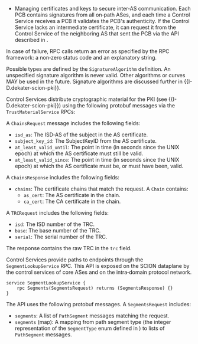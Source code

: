- Managing certificates and keys to secure inter‑AS communication. Each PCB contains signatures from all on‑path ASes, and each time a Control Service receives a PCB it validates the PCB's authenticity. If the Control Service lacks an intermediate certificate, it can request it from the Control Service of the neighboring AS that sent the PCB via the API described in [](#crypto-api).

In case of failure, RPC calls return an error as specified by the RPC framework: a non‑zero status code and an explanatory string.

 Possible types are defined by the `SignatureAlgorithm` definition. An unspecified signature algorithm is never valid. Other algorithms or curves MAY be used in the future. Signature algorithms are discussed further in {{I-D.dekater-scion-pki}}.

Control Services distribute cryptographic material for the PKI (see {{I-D.dekater-scion-pki}}) using the following protobuf messages via the `TrustMaterialService` RPCs:

A `ChainsRequest` message includes the following fields:

- `isd_as`: The ISD‑AS of the subject in the AS certificate.
- `subject_key_id`: The SubjectKeyID from the AS certificate.
- `at_least_valid_until`: The point in time (in seconds since the UNIX epoch) at which the AS certificate must still be valid.
- `at_least_valid_since`: The point in time (in seconds since the UNIX epoch) at which the AS certificate must be, or must have been, valid.

A `ChainsResponse` includes the following fields:

- `chains`: The certificate chains that match the request. A `Chain` contains:
  - `as_cert`: The AS certificate in the chain.
  - `ca_cert`: The CA certificate in the chain.

A `TRCRequest` includes the following fields:

- `isd`: The ISD number of the TRC.
- `base`: The base number of the TRC.
- `serial`: The serial number of the TRC.

The response contains the raw TRC in the `trc` field.

Control Services provide paths to endpoints through the `SegmentLookupService` RPC. This API is exposed on the SCION dataplane by the control services of core ASes and on the intra‑domain protocol network.

~~~~
service SegmentLookupService {
    rpc Segments(SegmentsRequest) returns (SegmentsResponse) {}
}
~~~~

The API uses the following protobuf messages. A `SegmentsRequest` includes:

- `segments`: A list of `PathSegment` messages matching the request.
- `segments` (map): A mapping from path segment type (the integer representation of the `SegmentType` enum defined in [](#reg-proto)) to lists of `PathSegment` messages.